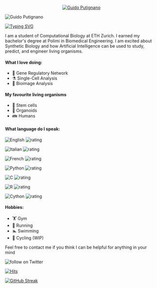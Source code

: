 <p align="center">
  <a href="https://github.com/guidoputignano">
    <img src="https://drive.google.com/file/d/1yRyMvQkxIC2NHc2XabEMQ4x-J4-j0nve/view?usp=sharing" alt="Guido Putignano" /></a>
</p>

![Guido Putignano](https://drive.google.com/file/d/1zpTVwxtEHIk-M5ViCp3KiMxSKF5j0Wvn/view?usp=sharing)

[![Typing SVG](https://readme-typing-svg.demolab.com/?lines=My+name+is+Guido+Putignano:;Bioengineer,+Researcher,+Entrepreneur)](https://git.io/typing-svg)


I am a student of Computational Biology at ETH Zurich. I earned my bachelor's degree at Polimi in Biomedical Engineering. I am excited about Synthetic Biology and how Artificial Intelligence can be used to study, predict, and engineer living organisms.


#### What I love doing:
- 🧬 Gene Regulatory Network
- ⚗️ Single-Cell Analysis
- 📸 Bioimage Analysis


#### My favourite living organisms
- 👶 Stem cells
- 🧠 Organoids
- 👪 Humans

#### What language do I speak:
![English](https://img.shields.io/badge/English-f39f37) ![rating](https://img.shields.io/badge/rating-★★★★★-brightgreen)

![Italian](https://img.shields.io/badge/Italian-2a9d8f) ![rating](https://img.shields.io/badge/rating-★★★★★-brightgreen)

![French](https://img.shields.io/badge/French-8338ec) ![rating](https://img.shields.io/badge/rating-★★★★☆-brightgreen)

![Python](https://img.shields.io/badge/Python-3a86ff) ![rating](https://img.shields.io/badge/rating-★★★★☆-brightgreen)

![C](https://img.shields.io/badge/C-8338ec) ![rating](https://img.shields.io/badge/rating-★★★★☆-brightgreen)

![R](https://img.shields.io/badge/R-ff006e) ![rating](https://img.shields.io/badge/rating-★★★★☆-brightgreen)

![Cython](https://img.shields.io/badge/Cython-ff595e) ![rating](https://img.shields.io/badge/rating-★☆☆☆☆-brightgreen)


#### Hobbies:
- 🏋️ Gym
- 🏃 Running
- 🏊 Swimming
- 🚴 Cycling (WIP)


Feel free to contact me if you think I can be helpful for anything in your mind


<img src="https://img.shields.io/twitter/follow/guidoputignano?style=social&logo=twitter"
            alt="follow on Twitter"></a>

[![Hits](https://hits.sh/www.linkedin.com/in/guido-putignano.svg?label=Linkedin&color=007ec6&logo=Linkedin)](https://hits.sh/www.linkedin.com/in/guido-putignano/)

[![GitHub Streak](https://streak-stats.demolab.com?user=guidoputignano&theme=dark&hide_border=true&mode=weekly&hide_longest_streak=true)](https://git.io/streak-stats)


<!--
**guidoputignano/guidoputignano** is a ✨ _special_ ✨ repository because its `README.md` (this file) appears on your GitHub profile.

Here are some ideas to get you started:

- 🔭 I’m currently working on ...
- 🌱 I’m currently learning ...
- 👯 I’m looking to collaborate on ...
- 🤔 I’m looking for help with ...
- 💬 Ask me about ...
- 📫 How to reach me: ...
- 😄 Pronouns: ...
- ⚡ Fun fact: ...
-->
